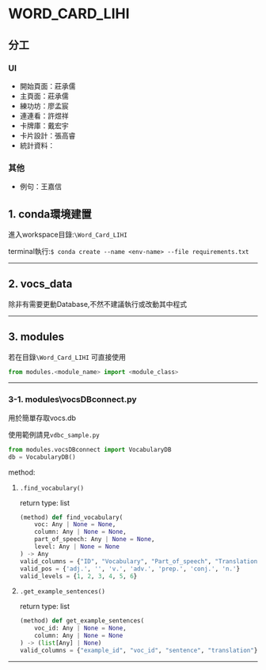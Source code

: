 # WORD_CARD_LIHI

## 分工

### UI

- 開始頁面：莊承儒
- 主頁面：莊承儒
- 練功坊：廖孟宸
- 連連看：許煜祥
- 卡牌庫：戴宏宇
- 卡片設計：張高睿
- 統計資料：

### 其他

- 例句：王嘉信

## 1. conda環境建置

進入workspace目錄:`\Word_Card_LIHI`

terminal執行:`$ conda create --name <env-name> --file requirements.txt`

---

## 2. vocs_data
除非有需要更動Database,不然不建議執行或改動其中程式

---

## 3. modules
若在目錄`\Word_Card_LIHI` 可直接使用
```python
from modules.<module_name> import <module_class>
```
---

### 3-1. modules\vocsDBconnect.py

用於簡單存取vocs.db

使用範例請見`vdbc_sample.py`
```python
from modules.vocsDBconnect import VocabularyDB
db = VocabularyDB()
```
method:
1. `.find_vocabulary()`

    return type: list
    ```python
    (method) def find_vocabulary(
        voc: Any | None = None,
        column: Any | None = None,
        part_of_speech: Any | None = None,
        level: Any | None = None
    ) -> Any
    valid_columns = {"ID", "Vocabulary", "Part_of_speech", "Translation", "Level"}
    valid_pos = {'adj.', '', 'v.', 'adv.', 'prep.', 'conj.', 'n.'}
    valid_levels = {1, 2, 3, 4, 5, 6}
    ```
2. `.get_example_sentences()`
    
    return type: list
    ```python
    (method) def get_example_sentences(
        voc_id: Any | None = None,
        column: Any | None = None
    ) -> (list[Any] | None)
    valid_columns = {"example_id", "voc_id", "sentence", "translation"}
    ```
---
